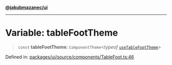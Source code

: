 [**@jakubmazanec/ui**](../README.md)

---

# Variable: tableFootTheme

> `const` **tableFootTheme**: `ComponentTheme`\<_typeof_
> [`useTableFootTheme`](../functions/useTableFootTheme.md)\>

Defined in:
[packages/ui/source/components/TableFoot.ts:46](https://github.com/jakubmazanec/tools/blob/f779e75b9ef98389e12e52575295bd1ef364daca/packages/ui/source/components/TableFoot.ts#L46)
